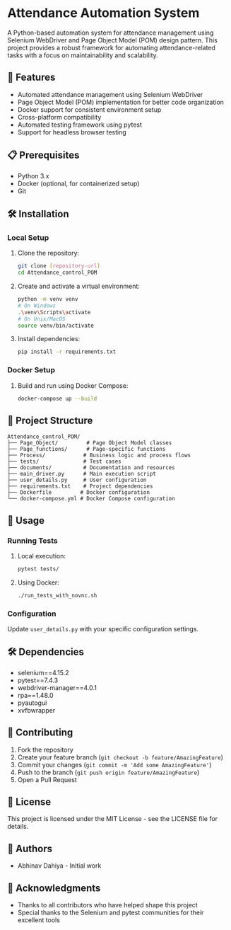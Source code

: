# Attendance Automation System

A Python-based automation system for attendance management using Selenium WebDriver and Page Object Model (POM) design pattern. This project provides a robust framework for automating attendance-related tasks with a focus on maintainability and scalability.

## 🚀 Features

- Automated attendance management using Selenium WebDriver
- Page Object Model (POM) implementation for better code organization
- Docker support for consistent environment setup
- Cross-platform compatibility
- Automated testing framework using pytest
- Support for headless browser testing

## 📋 Prerequisites

- Python 3.x
- Docker (optional, for containerized setup)
- Git

## 🛠️ Installation

### Local Setup

1. Clone the repository:
   ```bash
   git clone [repository-url]
   cd Attendance_control_POM
   ```

2. Create and activate a virtual environment:
   ```bash
   python -m venv venv
   # On Windows
   .\venv\Scripts\activate
   # On Unix/MacOS
   source venv/bin/activate
   ```

3. Install dependencies:
   ```bash
   pip install -r requirements.txt
   ```

### Docker Setup

1. Build and run using Docker Compose:
   ```bash
   docker-compose up --build
   ```

## 📁 Project Structure

```
Attendance_control_POM/
├── Page_Object/         # Page Object Model classes
├── Page_functions/      # Page-specific functions
├── Process/            # Business logic and process flows
├── tests/              # Test cases
├── documents/          # Documentation and resources
├── main_driver.py      # Main execution script
├── user_details.py     # User configuration
├── requirements.txt    # Project dependencies
├── Dockerfile         # Docker configuration
└── docker-compose.yml # Docker Compose configuration
```

## 🚀 Usage

### Running Tests

1. Local execution:
   ```bash
   pytest tests/
   ```

2. Using Docker:
   ```bash
   ./run_tests_with_novnc.sh
   ```

### Configuration

Update `user_details.py` with your specific configuration settings.

## 🛠️ Dependencies

- selenium==4.15.2
- pytest==7.4.3
- webdriver-manager==4.0.1
- rpa==1.48.0
- pyautogui
- xvfbwrapper

## 🤝 Contributing

1. Fork the repository
2. Create your feature branch (`git checkout -b feature/AmazingFeature`)
3. Commit your changes (`git commit -m 'Add some AmazingFeature'`)
4. Push to the branch (`git push origin feature/AmazingFeature`)
5. Open a Pull Request

## 📝 License

This project is licensed under the MIT License - see the LICENSE file for details.

## 👥 Authors

- Abhinav Dahiya - Initial work

## 🙏 Acknowledgments

- Thanks to all contributors who have helped shape this project
- Special thanks to the Selenium and pytest communities for their excellent tools 